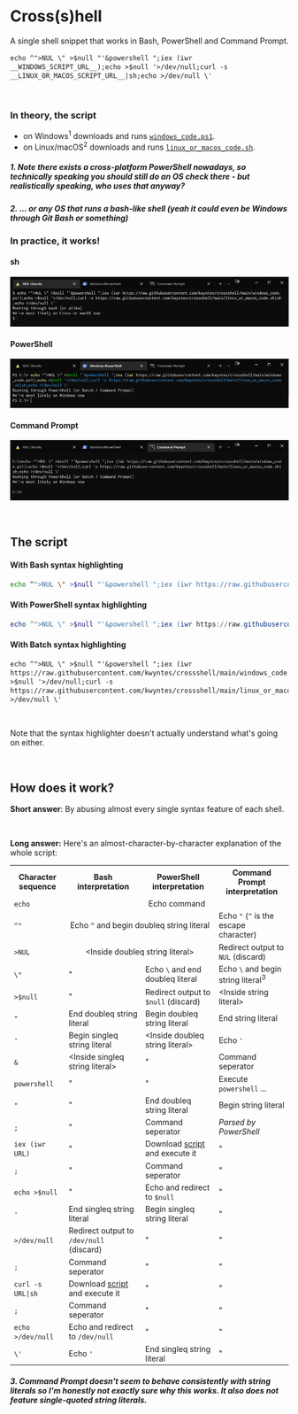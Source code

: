# Cross(s)hell
A single shell snippet that works in Bash, PowerShell and Command Prompt.

```
echo ^">NUL \" >$null "'&powershell ";iex (iwr __WINDOWS_SCRIPT_URL__);echo >$null '>/dev/null;curl -s __LINUX_OR_MACOS_SCRIPT_URL__|sh;echo >/dev/null \'
```

<br>


### In theory, the script

* on Windows<sup>1</sup> downloads and runs [`windows_code.ps1`](windows_code.ps1).
* on Linux/macOS<sup>2</sup> downloads and runs [`linux_or_macos_code.sh`](linux_or_macos_code.sh).

##### 1. Note there exists a cross-platform PowerShell nowadays, so technically speaking you should still do an OS check there - but realistically speaking, who uses that anyway?
##### 2. ... or any OS that runs a bash-like shell (yeah it could even be Windows through Git Bash or something)


### In practice, it works!

#### sh
![sh](screenshots/sh.png)

#### PowerShell
![sh](screenshots/powershell.png)

#### Command Prompt
![sh](screenshots/cmd.png)

<br>


## The script

#### With Bash syntax highlighting
```bash
echo ^">NUL \" >$null "'&powershell ";iex (iwr https://raw.githubusercontent.com/kwyntes/crossshell/main/windows_code.ps1);echo >$null '>/dev/null;curl -s https://raw.githubusercontent.com/kwyntes/crossshell/main/linux_or_macos_code.sh|sh;echo >/dev/null \'
```
#### With PowerShell syntax highlighting
```powershell
echo ^">NUL \" >$null "'&powershell ";iex (iwr https://raw.githubusercontent.com/kwyntes/crossshell/main/windows_code.ps1);echo >$null '>/dev/null;curl -s https://raw.githubusercontent.com/kwyntes/crossshell/main/linux_or_macos_code.sh|sh;echo >/dev/null \'
```
#### With Batch syntax highlighting
```batch
echo ^">NUL \" >$null "'&powershell ";iex (iwr https://raw.githubusercontent.com/kwyntes/crossshell/main/windows_code.ps1);echo >$null '>/dev/null;curl -s https://raw.githubusercontent.com/kwyntes/crossshell/main/linux_or_macos_code.sh|sh;echo >/dev/null \'
```

<br>

Note that the syntax highlighter doesn't actually understand what's going on either.

<br>


## How does it work?

**Short answer**: By abusing almost every single syntax feature of each shell.

<br>

**Long answer:** Here's an almost-character-by-character explanation of the whole script:

<!-- GitHub markdown doesn't support colspan sadly -->
<table>
  <tr>
    <th>Character sequence</th>
    <th>Bash interpretation</th>
    <th>PowerShell interpretation</th>
    <th>Command Prompt interpretation</th>
  </tr>

  <tr>
    <td><code>echo</code></td>
    <td colspan=3 align=center>Echo command</td>
  </tr>
  <tr>
    <td><code>^"</code></td>
    <td colspan=2 align=center>Echo <code>^</code> and begin doubleq string literal</td>
    <td>Echo <code>"</code> (<code>^</code> is the escape character)</td>
  </tr>
  <tr>
    <td><code>>NUL</code></td>
    <td colspan=2 align=center>&lt;Inside doubleq string literal&gt;</td>
    <td>Redirect output to <code>NUL</code> (discard)</td>
  </tr>
  <tr>
    <td><code>\"</code></td>
    <td>"</td>
    <td>Echo <code>\</code> and end doubleq literal</td>
    <td>Echo <code>\</code> and begin string literal<sup>3</sup></td>
  </tr>
  <tr>
    <td><code>>$null</code></td>
    <td>"</td>
    <td>Redirect output to <code>$null</code> (discard)</td>
    <td>&lt;Inside string literal&gt;</td>
  </tr>
  <tr>
    <td><code>"</code></td>
    <td>End doubleq string literal</td>
    <td>Begin doubleq string literal</td>
    <td>End string literal</td>
  </tr>
  <tr>
    <td><code>'</code></td>
    <td>Begin singleq string literal</td>
    <td>&lt;Inside doubleq string literal&gt;</td>
    <td>Echo <code>'</code></td>
  </tr>
  <tr>
    <td><code>&</code></td>
    <td>&lt;Inside singleq string literal&gt;</td>
    <td>"</td>
    <td>Command seperator</td>
  </tr>
  <tr>
    <td><code>powershell</code></td>
    <td>"</td>
    <td>"</td>
    <td>Execute <code>powershell</code> ...</td>
  </tr>
  <tr>
    <td><code>"</code></td>
    <td>"</td>
    <td>End doubleq string literal</td>
    <td>Begin string literal</td>
  </tr>
  <tr>
    <td><code>;</code></td>
    <td>"</td>
    <td>Command seperator</td>
    <td><em>Parsed by PowerShell</em></td>
  </tr>
  <tr>
    <td><code>iex (iwr URL)</code></td>
    <td>"</td>
    <td>Download <a href="windows_code.ps1">script</a> and execute it</td>
    <td>"</td>
  </tr>
  <tr>
    <td><code>;</code></td>
    <td>"</td>
    <td>Command seperator</td>
    <td>"</td>
  </tr>
  <tr>
    <td><code>echo >$null</code></td>
    <td>"</td>
    <td>Echo and redirect to <code>$null</code></td>
    <td>"</td>
  </tr>
  <tr>
    <td><code>'</code></td>
    <td>End singleq string literal</td>
    <td>Begin singleq string literal</td>
    <td>"</td>
  </tr>
  <tr>
    <td><code>>/dev/null</code></td>
    <td>Redirect output to <code>/dev/null</code> (discard)</td>
    <td>"</td>
    <td>"</td>
  </tr>
  <tr>
    <td><code>;</code></td>
    <td>Command seperator</td>
    <td>"</td>
    <td>"</td>
  </tr>
  <tr>
    <td><code>curl -s URL|sh</code></td>
    <td>Download <a href="linux_or_macos_code.sh">script</a> and execute it</td>
    <td>"</td>
    <td>"</td>
  </tr>
  <tr>
    <td><code>;</code></td>
    <td>Command seperator</td>
    <td>"</td>
    <td>"</td>
  </tr>
  <tr>
    <td><code>echo >/dev/null</code></td>
    <td>Echo and redirect to <code>/dev/null</code></td>
    <td>"</td>
    <td>"</td>
  </tr>
  <tr>
    <td><code>\'</code></td>
    <td>Echo <code>'</code></td>
    <td>End singleq string literal</td>
    <td>"</td>
  </tr>
  <!-- OLD VERSION <tr>
    <td><code>^"</code></td>
    <td>Echo <code>^</code> and begin string literal</td>
    <td><code>^</code> into string literal and end literal</td>
    <td>Echo <code>"</code></td>
  </tr>
  <tr>
    <td><code>;</code></td>
    <td>&lt;Inside string literal&gt;</td>
    <td>Command seperator</td>
    <td>Echo <code>;</code></td>
  </tr>
  <tr>
    <td><code>&</code></td>
    <td>&lt;Inside string literal&gt;</td>
    <td>Invocation operator</td>
    <td>Command seperator</td>
  </tr>
  <tr>
    <td><code>powershell ...</code></td>
    <td>&lt;Inside string literal&gt;</td>
    <td colspan=2 align=center>Execute <code>powershell exit;iex (iwr _SCRIPT_URL_)</code></td>
  </tr>
  <tr>
    <td><code>;&</code></td>
    <td colspan=3 align=center>[Same thing as before]</td>
  </tr>
  <tr>
    <td><code>echo</code></td>
    <td>&lt;Inside string literal&gt;</td>
    <td colspan=2 align=center>Echo command</td>
  </tr>
  <tr>
    <td><code>'</code></td>
    <td>&lt;Inside string literal&gt;</td>
    <td>Begin string literal (single quotes)</td>
    <td>Echo <code>'</code></td>
  </tr>
  <tr>
    <td><code>>NUL</code></td>
    <td colspan=2 align=center>&lt;Inside string literal&gt;</td>
    <td>Redirect output to <code>NUL</code> (discard)</td>
  </tr>
  <tr>
    <td><code>'</code></td>
    <td>&lt;Inside string literal&gt;</td>
    <td>End string literal (single quotes)</td>
    <td>Echo <code>'</code></td>
  </tr>
  <tr>
    <td><code>'</code></td>
    <td>&lt;Inside string literal&gt;</td>
    <td>Begin string literal (single quotes)</td>
    <td>Echo <code>'</code></td>
  </tr>
  <tr>
    <td><code>"</code></td>
    <td>End string literal</td>
    <td colspan=2 align=center>Begin string literal</td>
  </tr>
  <tr>
    <td><code>>/dev/null</code></td>
    <td>Redirect output to <code>/dev/null</code> (discard)</td>
    <td colspan=2 align=center>&lt;Inside string literal&gt;</td>
  </tr>
  <tr>
    <td><code>;</code></td>
    <td>Command seperator</td>
    <td colspan=2 align=center>&lt;Inside string literal&gt;</td>
  </tr>
  <tr>
    <td><code>curl -s ...</code></td>
    <td>Execute <code>curl -s _SCRIPT_URL_ | sh</code></td>
    <td colspan=2 align=center>&lt;Inside string literal&gt;</td>
  </tr>
  <tr>
    <td><code>;</code></td>
    <td>Command seperator</td>
    <td colspan=2 align=center>&lt;Inside string literal&gt;</td>
  </tr>
  <tr>
    <td><code>echo</code></td>
    <td>Echo command</td>
    <td colspan=2 align=center>&lt;Inside string literal&gt;</td>
  </tr>
  <tr>
    <td><code>>/dev/null</code></td>
    <td>Redirect output to <code>/dev/null</code> (discard)</td>
    <td colspan=2 align=center>&lt;Inside string literal&gt;</td>
  </tr>
  <tr>
    <td><code>\"</code></td>
    <td>Echo <code>"</code></td>
    <td colspan=2 align=center><code>\</code> into string literal and end it</td>
  </tr>
  <tr>
    <td><code>\`"</code></td>
    <td>Echo <code>`</code> and begin string literal</td>
    <td>Echo <code>\"</code> (<code>`</code> is the escape character)</td>
    <td>Echo <code>\`</code> and begin string literal</td>
  </tr> -->
</table>

##### 3. Command Prompt doesn't seem to behave consistently with string literals so I'm honestly not exactly sure why this works. It also does not feature single-quoted string literals.
